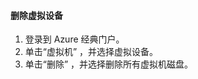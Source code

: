#### <a name="to-delete-a-virtual-device"></a>删除虚拟设备

1. 登录到 Azure 经典门户。
2. 单击“虚拟机” ，并选择虚拟设备。
3. 单击“删除”  ，并选择删除所有虚拟机磁盘。

